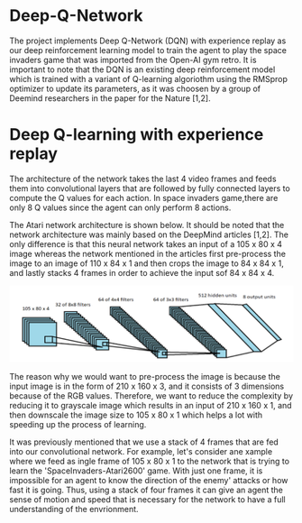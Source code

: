 # Deep-Q-Network

The project implements Deep Q-Network (DQN) with experience replay as our deep reinforcement learning model to train the agent to play the space invaders game that was imported from the Open-AI gym retro. It is important to note that the DQN is an existing deep reinforcement model which is trained with a variant of Q-learning algoriothm using the RMSprop optimizer to update its parameters, as it was choosen by a group of Deemind researchers in the paper for the Nature [1,2].

# Deep Q-learning with experience replay

The architecture of the network takes the last 4 video frames and feeds them into convolutional layers that are followed by fully connected layers to compute the Q values for each action. In space invaders game,there are only 8 Q values since the agent can only perform 8 actions.

The Atari network architecture  is shown below. It should be noted that the network architecture was mainly based on the DeepMind articles [1,2]. The only difference is that this neural network takes an input of a 105 x 80 x 4 image whereas the network mentioned in the articles first pre-process the image to an image of 110 x 84 x 1 and then crops the image to 84 x 84 x 1, and lastly stacks 4 frames in order to achieve the input sof 84 x 84 x 4.

![](Images/network.PNG)

The reason why we would want to pre-process the image is because the input image is in the form of 210 x 160 x 3, and it consists of 3 dimensions because of the RGB values. Therefore, we want to reduce the complexity by reducing it to grayscale image which results in an input of 210 x 160 x 1, and then downscale the image size to 105 x 80 x 1 which helps a lot with speeding up the process of learning.

It was previously mentioned that we use a stack of 4 frames that are fed into our convolutional network. For example, let's consider ane xample where we feed as ingle frame of 105 x 80 x 1 to the network that is trying to learn the 'SpaceInvaders-Atari2600' game. With just one frame, it is impossible for an agent to know the direction of the enemy' attacks or how fast it is going. Thus, using a stack of four frames it can give an agent the sense of motion and speed that is necessary for the network to have a full understanding of the envrionment.
